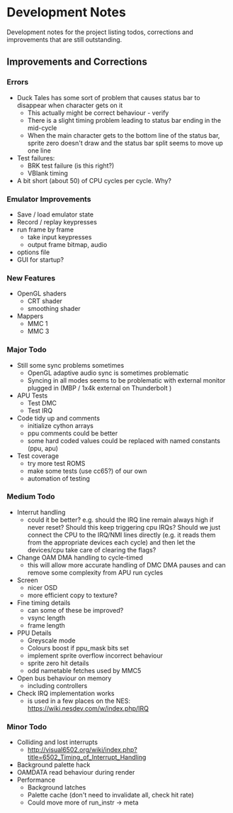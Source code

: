 Development Notes
=================

Development notes for the project listing todos, corrections and improvements that are still outstanding.

Improvements and Corrections
----------------------------

### Errors

* Duck Tales has some sort of problem that causes status bar to disappear when character gets on it
  * This actually might be correct behaviour - verify
  * There is a slight timing problem leading to status bar ending in the mid-cycle
  * When the main character gets to the bottom line of the status bar, sprite zero doesn't draw and the
              status bar split seems to move up one line
* Test failures:
  * BRK test failure (is this right?)
  * VBlank timing
* A bit short (about 50) of CPU cycles per cycle.  Why?



### Emulator Improvements

* Save / load emulator state
* Record / replay keypresses
* run frame by frame
  * take input keypresses
  * output frame bitmap, audio
* options file
* GUI for startup?


### New Features

* OpenGL shaders
  * CRT shader
  * smoothing shader
* Mappers
  * MMC 1
  * MMC 3


### Major Todo

* Still some sync problems sometimes
  * OpenGL adaptive audio sync is sometimes problematic
  * Syncing in all modes seems to be problematic with external monitor plugged in (MBP / 1x4k external on Thunderbolt )
* APU Tests
  * Test DMC
  * Test IRQ
* Code tidy up and comments
  * initialize cython arrays
  * ppu comments could be better
  * some hard coded values could be replaced with named constants (ppu, apu)
* Test coverage
  * try more test ROMS
  * make some tests (use cc65?) of our own
  * automation of testing


### Medium Todo

* Interrut handling
  * could it be better?  e.g. should the IRQ line remain always high if never reset?  Should this keep triggering
    cpu IRQs? Should we just connect the CPU to the IRQ/NMI lines directly (e.g. it reads them from the
    appropriate devices each cycle) and then let the devices/cpu take care of clearing the flags?
* Change OAM DMA handling to cycle-timed
  * this will allow more accurate handling of DMC DMA pauses and can remove some complexity from APU run
    cycles
* Screen
  * nicer OSD
  * more efficient copy to texture?
* Fine timing details
  * can some of these be improved?
  * vsync length
  * frame length
* PPU Details
  * Greyscale mode
  * Colours boost if ppu_mask bits set
  * implement sprite overflow incorrect behaviour
  * sprite zero hit details
  * odd nametable fetches used by MMC5
* Open bus behaviour on memory
  * including controllers
* Check IRQ implementation works
  * is used in a few places on the NES:  https://wiki.nesdev.com/w/index.php/IRQ

### Minor Todo

* Colliding and lost interrupts
  * http://visual6502.org/wiki/index.php?title=6502_Timing_of_Interrupt_Handling
* Background palette hack
* OAMDATA read behaviour during render
* Performance
  * Background latches
  * Palette cache (don't need to invalidate all, check hit rate)
  * Could move more of run_instr -> meta
